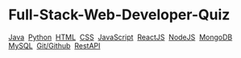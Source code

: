 # Full-Stack-Web-Developer-Quiz
<a href="https://github.com/Ebazhanov/linkedin-skill-assessments-quizzes/blob/main/java/java-quiz.md" class="button">Java</a>&nbsp;
<a href="https://github.com/Ebazhanov/linkedin-skill-assessments-quizzes/blob/main/python/python-quiz.md" class="button">Python</a>&nbsp;
<a href="https://github.com/Ebazhanov/linkedin-skill-assessments-quizzes/blob/main/html/html-quiz.md" class="button">HTML</a>&nbsp;
<a href="https://github.com/Ebazhanov/linkedin-skill-assessments-quizzes/blob/main/css/css-quiz.md" class="button">CSS</a>&nbsp;
<a href="https://github.com/Ebazhanov/linkedin-skill-assessments-quizzes/blob/main/javascript/javascript-quiz.md" class="button">JavaScript</a>&nbsp;
<a href="https://github.com/Ebazhanov/linkedin-skill-assessments-quizzes/blob/main/reactjs/reactjs-quiz.md" class="button">ReactJS</a>&nbsp;
<a href="https://github.com/Ebazhanov/linkedin-skill-assessments-quizzes/blob/main/node.js/node.js-quiz.md" class="button">NodeJS</a>&nbsp;
<a href="https://github.com/Ebazhanov/linkedin-skill-assessments-quizzes/blob/main/mongodb/mongodb-quiz.md" class="button">MongoDB</a>&nbsp;
<a href="https://github.com/Ebazhanov/linkedin-skill-assessments-quizzes/blob/main/mysql/mysql-quiz.md" class="button">MySQL</a>&nbsp;
<a href="https://github.com/Ebazhanov/linkedin-skill-assessments-quizzes/blob/main/git/git-quiz.md" class="button">Git/Github</a>&nbsp;
<a href="https://github.com/Ebazhanov/linkedin-skill-assessments-quizzes/blob/main/rest-api/rest-api-quiz.md" class="button">RestAPI</a>
